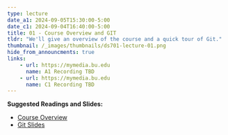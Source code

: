 ```yaml
---
type: lecture
date_a1: 2024-09-05T15:30:00-5:00
date_c1: 2024-09-04T16:40:00-5:00
title: 01 - Course Overview and GIT
tldr: "We'll give an overview of the course and a quick tour of Git."
thumbnail: /_images/thumbnails/ds701-lecture-01.png
hide_from_announcments: true
links: 
    - url: https://mymedia.bu.edu
      name: A1 Recording TBD
    - url: https://mymedia.bu.edu
      name: C1 Recording TBD
---
```


**Suggested Readings and Slides:**
- [Course Overview](https://tools4ds.github.io/DS701-Course-Notes/00-Class-Introduction.html)
- [Git Slides](https://tools4ds.github.io/DS701-Course-Notes/02A-Git.html)

